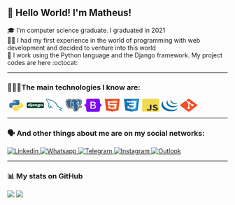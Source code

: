 ## 👋 Hello World! I'm Matheus!</br>

<div>
 🎓 I'm computer science graduate. I graduated in 2021   </br>
 👨‍💻 I had my first experience in the world of programming with web development and decided to venture into this world  </br>
 🐍 I work using the Python language and the Django framework. My project codes are here :octocat: </br>
</div>

----

### 👨🏻‍💻The main technologies I know are: </br>
<div>
  <img align="center" alt="python" height="30" width="40" src="https://raw.githubusercontent.com/devicons/devicon/master/icons/python/python-original.svg">
  <img align="center" alt="django" height="30" width="40" src="https://raw.githubusercontent.com/devicons/devicon/master/icons/django/django-original.svg">
  <img align="center" alt="mysql" height="30" width="40" src="https://raw.githubusercontent.com/devicons/devicon/master/icons/mysql/mysql-original.svg">
  <img align="center" alt="postgresql" height="30" width="40" src="https://raw.githubusercontent.com/devicons/devicon/master/icons/postgresql/postgresql-original.svg">
  <img align="center" alt="bootstrap" height="30" width="40" src="https://raw.githubusercontent.com/devicons/devicon/master/icons/bootstrap/bootstrap-original.svg">
  <img align="center" alt="html5" height="30" width="40" src="https://raw.githubusercontent.com/devicons/devicon/master/icons/html5/html5-original.svg">
  <img align="center" alt="css3" height="30" width="40" src="https://raw.githubusercontent.com/devicons/devicon/master/icons/css3/css3-original.svg">
  <img align="center" alt="javascript" height="30" width="40" src="https://raw.githubusercontent.com/devicons/devicon/master/icons/javascript/javascript-original.svg">
  <img align="center" alt="jquery" height="30" width="40" src="https://raw.githubusercontent.com/devicons/devicon/master/icons/jquery/jquery-original.svg">
  <img align="center" alt="git" height="30" width="40" src="https://raw.githubusercontent.com/devicons/devicon/master/icons/git/git-original.svg">
</div>

----

### 🗣 And other things about me are on my social networks: </br>
<div>
  <a target="_blank" href="https://www.linkedin.com/in/matheus-farias/">
    <img alt="Linkedin" src="https://img.shields.io/badge/LinkedIn-0077B5?style=for-the-badge&logo=linkedin&logoColor=white" target="_blank" />
  </a>
  <a target="_blank" href="https://api.whatsapp.com/send?phone=5581985451247">
    <img alt="Whatsapp" src="https://img.shields.io/badge/WhatsApp-25D366?style=for-the-badge&logo=whatsapp&logoColor=white" target="_blank" />
  </a>
  <a target="_blank" href="https://t.me/mfariass">
    <img alt="Telegram" src="https://img.shields.io/badge/Telegram-2CA5E0?style=for-the-badge&logo=telegram&logoColor=white" target="_blank" />
  </a>
  <a target="_blank" href="https://www.instagram.com/mfariass99/">
    <img alt="Instagram" src="https://img.shields.io/badge/Instagram-E4405F?style=for-the-badge&logo=instagram&logoColor=white" target="_blank" />
  </a>
  <a target="_blank" href="mailto:matheusfarias009@hotmail.com">
    <img alt="Outlook" src="https://img.shields.io/badge/Microsoft_Outlook-0078D4?style=for-the-badge&logo=microsoft-outlook&logoColor=white" target="_blank" />
  </a>
  </br>
</div>

----

### 📊 My stats on GitHub
<div>
  <img height="180em" src="https://github-readme-stats.vercel.app/api?username=matheusfs99&show_icons=true&theme=dark&include_all_commits=true&count_private=true"/>
  <img height="180em" src="https://github-readme-stats.vercel.app/api/top-langs/?username=matheusfs99&layout=compact&langs_count=16&theme=dark"/>
<div>

<!-- ----
### Contributions
  ![Snake animation](https://github.com/matheusfs99/matheusfs99/blob/output/github-contribution-grid-snake.svg)
 -->
